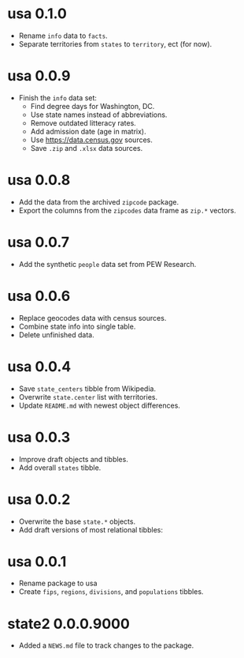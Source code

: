 # usa 0.1.0

* Rename `info` data to `facts`.
* Separate territories from `states` to `territory`, ect (for now).

# usa 0.0.9

* Finish the `info` data set:
    * Find degree days for Washington, DC.
    * Use state names instead of abbreviations.
    * Remove outdated litteracy rates.
    * Add admission date (age in matrix).
    * Use https://data.census.gov sources.
    * Save `.zip` and `.xlsx` data sources.

# usa 0.0.8

* Add the data from the archived `zipcode` package.
* Export the columns from the `zipcodes` data frame as `zip.*` vectors.

# usa 0.0.7

* Add the synthetic `people` data set from PEW Research.

# usa 0.0.6

* Replace geocodes data with census sources.
* Combine state info into single table.
* Delete unfinished data.

# usa 0.0.4

* Save `state_centers` tibble from Wikipedia.
* Overwrite `state.center` list with territories.
* Update `README.md` with newest object differences.

# usa 0.0.3

* Improve draft objects and tibbles.
* Add overall `states` tibble.

# usa 0.0.2

* Overwrite the base `state.*` objects.
* Add draft versions of most relational tibbles:
  
# usa 0.0.1

* Rename package to usa
* Create `fips`, `regions`, `divisions`, and `populations` tibbles.

# state2 0.0.0.9000

* Added a `NEWS.md` file to track changes to the package.

